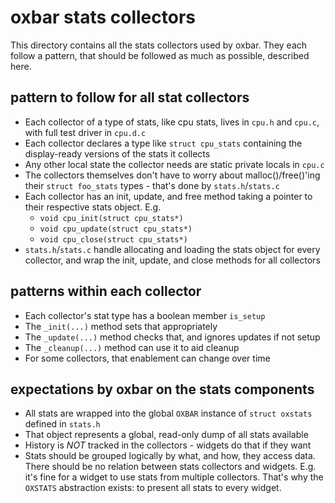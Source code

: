 # oxbar stats collectors

This directory contains all the stats collectors used by oxbar.
They each follow a pattern, that should be followed as much as possible,
described here.

## pattern to follow for all stat collectors
* Each collector of a type of stats, like cpu stats, lives in `cpu.h` and
   `cpu.c`, with full test driver in `cpu.d.c`
* Each collector declares a type like `struct cpu_stats` containing the
   display-ready versions of the stats it collects
* Any other local state the collector needs are static private locals in `cpu.c`
* The collectors themselves don't have to worry about malloc()/free()'ing
   their `struct foo_stats` types - that's done by `stats.h`/`stats.c`
* Each collector has an init, update, and free method taking a pointer to
   their respective stats object. E.g.
   * `void cpu_init(struct cpu_stats*)`
   * `void cpu_update(struct cpu_stats*)`
   * `void cpu_close(struct cpu_stats*)`
* `stats.h`/`stats.c` handle allocating and loading the stats object for every
   collector, and wrap the init, update, and close methods for all collectors

## patterns within each collector
* Each collector's stat type has a boolean member `is_setup`
* The `_init(...)` method sets that appropriately
* The `_update(...)` method checks that, and ignores updates if not setup
* The `_cleanup(...)` method can use it to aid cleanup
* For some collectors, that enablement can change over time

## expectations by oxbar on the stats components
* All stats are wrapped into the global `OXBAR` instance of `struct oxstats`
   defined in `stats.h`
* That object represents a global, read-only dump of all stats available
* History is *NOT* tracked in the collectors - widgets do that if they want
* Stats should be grouped logically by what, and how, they access data. There
   should be no relation between stats collectors and widgets. E.g. it's fine
   for a widget to use stats from multiple collectors. That's why the `OXSTATS`
   abstraction exists: to present all stats to every widget.
